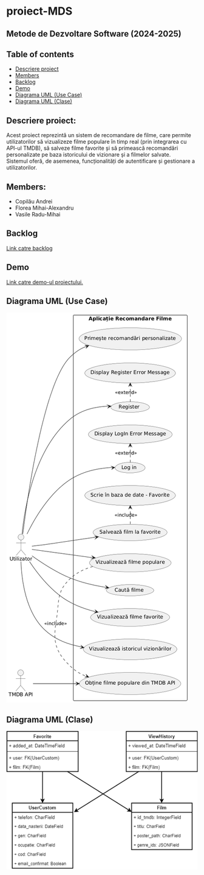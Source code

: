 # proiect-MDS

## Metode de Dezvoltare Software (2024-2025)

## Table of contents
- [Descriere proiect](#descriere-proiect)
- [Members](#members)
- [Backlog](#backlog)
- [Demo](#demo)
- [Diagrama UML (Use Case)](#diagrama-uml-use-case)
- [Diagrama UML (Clase)](#diagrama-uml-clase)


## Descriere proiect:
Acest proiect reprezintă un sistem de recomandare de filme, care permite utilizatorilor să vizualizeze filme populare în timp real (prin integrarea cu API-ul TMDB), să salveze filme favorite și să primească recomandări personalizate pe baza istoricului de vizionare și a filmelor salvate.  
Sistemul oferă, de asemenea, funcționalități de autentificare și gestionare a utilizatorilor.

## Members:
- Copilău Andrei
- Florea Mihai-Alexandru
- Vasile Radu-Mihai

## Backlog
[Link catre backlog](https://copilauandrei.atlassian.net/jira/software/projects/KAN/boards/1?assignee=unassigned)

## Demo
[Link catre demo-ul proiectului.](https://youtu.be/QJEZQZbtwx0)

## Diagrama UML (Use Case)
![Diagrama Use Case](images/diagrama-use-case.png)

## Diagrama UML (Clase)
![Diagrama Clase](images/diagrama-clase.png)

